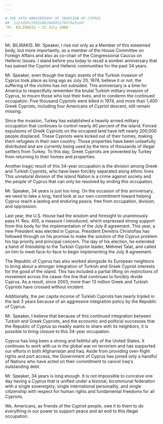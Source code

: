 ```yaml
---
---

# THE 34TH ANNIVERSARY OF INVASION OF CYPRUS
## `1221d261550528626b893370379e3c6d`
`Mr. BILIRAKIS — 22 July 2008`

---
```



Mr. BILIRAKIS. Mr. Speaker, I rise not only as a Member of this 
esteemed body, but more importantly, as a member of the House Committee 
on Foreign Affairs and also as co-chair of the Congressional Caucus on 
Hellenic Issues. I stand before you today to recall a somber 
anniversary that has pained the Cypriot and Hellenic communities for 
the past 34 years.

Mr. Speaker, even though the tragic events of the Turkish invasion of 
Cyprus took place as long ago as July 20, 1974, believe it or not, the 
suffering of the victims has not subsided. This anniversary is a time 
for America to respectfully remember the brutal Turkish military 
invasion of Cyprus, to mourn those who lost their lives, and to condemn 
the continued occupation. Five thousand Cypriots were killed in 1974, 
and more than 1,400 Greek Cypriots, including four Americans of Cypriot 
descent, still remain missing.

Since the invasion, Turkey has established a heavily armed military 
occupation that continues to control nearly 40 percent of the island. 
Forced expulsions of Greek Cypriots on the occupied land have left 
nearly 200,000 people displaced. These Cypriots were kicked out of 
their homes, making them refugees in their own country. Those 
properties have been unlawfully distributed and are currently being 
used by the tens of thousands of illegal settlers from Turkey. To this 
day, Greek Cypriots are prevented by Turkey from returning to their 
homes and properties.

Another tragic result of this 34-year occupation is the division 
among Greek and Turkish Cypriots, who have been forcibly separated 
along ethnic lines. This unnatural division of the island Nation is a 
crime against society and the people of Cyprus that can only be 
resolved by ending this occupation.

Mr. Speaker, 34 years is just too long. On the occasion of this 
anniversary, we need to take a long, hard look at our own commitment 
toward helping Cyprus reach a lasting and enduring peace, free from 
occupation, division, and oppression.

Last year, the U.S. House had the wisdom and foresight to unanimously 
pass H. Res. 405, a measure I introduced, which expressed strong 
support from this body for the implementation of the July 8 agreement. 
This year, a new President was elected in Cyprus. President Demitris 
Christofias has followed through on his promise to make the solution of 
the Cyprus problem his top priority and principal concern. The day of 
his election, he extended a hand of friendship to the Turkish Cypriot 
leader, Mehmet Talat, and called on him to meet face-to-face to begin 
implementing the July 8 agreement.

The Republic of Cyprus has also worked alongside its European 
neighbors to bring about a stronger integration of Turkish and Greek 
Cypriot interests for the good of the island. This has included a 
partial lifting on restrictions of movement across the cease-fire line 
that continues to forcibly divide Cyprus. As a result, since 2003, more 
than 13 million Greek and Turkish Cypriots have crossed without 
incident.

Additionally, the per capita income of Turkish Cypriots has nearly 
tripled in the last 3 years because of an aggressive integration policy 
by the Republic of Cyprus.

Mr. Speaker, I believe that because of this continued integration 
between Turkish and Greek Cypriots, and the economic and political 
successes that the Republic of Cyprus so readily wants to share with 
its neighbors, it is possible to bring closure to this 34-year 
occupation.

Cyprus has long been a strong and faithful ally of the United States. 
It continues to work with us in the global war on terrorism and has 
supported our efforts in both Afghanistan and Iraq. Aside from 
providing over-flight rights and port access, the Government of Cyprus 
has joined only a handful of Nations who have acted on their commitment 
to cancel Iraq's outstanding debt.

Mr. Speaker, 34 years is long enough. It is not impossible to 
conceive one day having a Cyprus that is unified under a bizonal, 
bicommunal federation with a single sovereignty, single international 
personality, and single citizenship with respect for human rights and 
fundamental freedoms for all Cypriots.

We, Americans, as friends of the Cypriot people, owe it to them to do 
everything in our power to support peace and an end to this illegal 
occupation.
